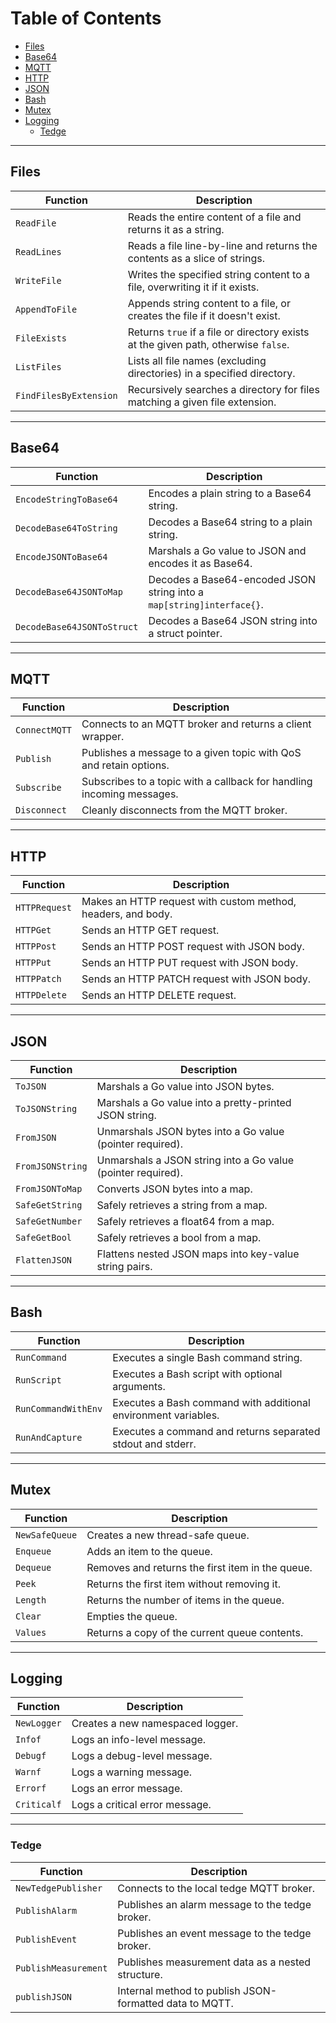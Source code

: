 # Table of Contents

- [Files](#files)
- [Base64](#base64)
- [MQTT](#mqtt)
- [HTTP](#http)
- [JSON](#json)
- [Bash](#bash)
- [Mutex](#mutex)
- [Logging](#logging)
  - [Tedge](#tedge)

---

## Files

| Function | Description |
|----------|-------------|
| `ReadFile` | Reads the entire content of a file and returns it as a string. |
| `ReadLines` | Reads a file line-by-line and returns the contents as a slice of strings. |
| `WriteFile` | Writes the specified string content to a file, overwriting it if it exists. |
| `AppendToFile` | Appends string content to a file, or creates the file if it doesn't exist. |
| `FileExists` | Returns `true` if a file or directory exists at the given path, otherwise `false`. |
| `ListFiles` | Lists all file names (excluding directories) in a specified directory. |
| `FindFilesByExtension` | Recursively searches a directory for files matching a given file extension. |

---

## Base64

| Function | Description |
|----------|-------------|
| `EncodeStringToBase64` | Encodes a plain string to a Base64 string. |
| `DecodeBase64ToString` | Decodes a Base64 string to a plain string. |
| `EncodeJSONToBase64` | Marshals a Go value to JSON and encodes it as Base64. |
| `DecodeBase64JSONToMap` | Decodes a Base64-encoded JSON string into a `map[string]interface{}`. |
| `DecodeBase64JSONToStruct` | Decodes a Base64 JSON string into a struct pointer. |

---

## MQTT

| Function | Description |
|----------|-------------|
| `ConnectMQTT` | Connects to an MQTT broker and returns a client wrapper. |
| `Publish` | Publishes a message to a given topic with QoS and retain options. |
| `Subscribe` | Subscribes to a topic with a callback for handling incoming messages. |
| `Disconnect` | Cleanly disconnects from the MQTT broker. |

---

## HTTP

| Function | Description |
|----------|-------------|
| `HTTPRequest` | Makes an HTTP request with custom method, headers, and body. |
| `HTTPGet` | Sends an HTTP GET request. |
| `HTTPPost` | Sends an HTTP POST request with JSON body. |
| `HTTPPut` | Sends an HTTP PUT request with JSON body. |
| `HTTPPatch` | Sends an HTTP PATCH request with JSON body. |
| `HTTPDelete` | Sends an HTTP DELETE request. |

---

## JSON

| Function | Description |
|----------|-------------|
| `ToJSON` | Marshals a Go value into JSON bytes. |
| `ToJSONString` | Marshals a Go value into a pretty-printed JSON string. |
| `FromJSON` | Unmarshals JSON bytes into a Go value (pointer required). |
| `FromJSONString` | Unmarshals a JSON string into a Go value (pointer required). |
| `FromJSONToMap` | Converts JSON bytes into a map. |
| `SafeGetString` | Safely retrieves a string from a map. |
| `SafeGetNumber` | Safely retrieves a float64 from a map. |
| `SafeGetBool` | Safely retrieves a bool from a map. |
| `FlattenJSON` | Flattens nested JSON maps into key-value string pairs. |

---

## Bash

| Function | Description |
|----------|-------------|
| `RunCommand` | Executes a single Bash command string. |
| `RunScript` | Executes a Bash script with optional arguments. |
| `RunCommandWithEnv` | Executes a Bash command with additional environment variables. |
| `RunAndCapture` | Executes a command and returns separated stdout and stderr. |

---

## Mutex

| Function | Description |
|----------|-------------|
| `NewSafeQueue` | Creates a new thread-safe queue. |
| `Enqueue` | Adds an item to the queue. |
| `Dequeue` | Removes and returns the first item in the queue. |
| `Peek` | Returns the first item without removing it. |
| `Length` | Returns the number of items in the queue. |
| `Clear` | Empties the queue. |
| `Values` | Returns a copy of the current queue contents. |

---

## Logging

| Function | Description |
|----------|-------------|
| `NewLogger` | Creates a new namespaced logger. |
| `Infof` | Logs an info-level message. |
| `Debugf` | Logs a debug-level message. |
| `Warnf` | Logs a warning message. |
| `Errorf` | Logs an error message. |
| `Criticalf` | Logs a critical error message. |

---

### Tedge

| Function | Description |
|----------|-------------|
| `NewTedgePublisher` | Connects to the local tedge MQTT broker. |
| `PublishAlarm` | Publishes an alarm message to the tedge broker. |
| `PublishEvent` | Publishes an event message to the tedge broker. |
| `PublishMeasurement` | Publishes measurement data as a nested structure. |
| `publishJSON` | Internal method to publish JSON-formatted data to MQTT. |
